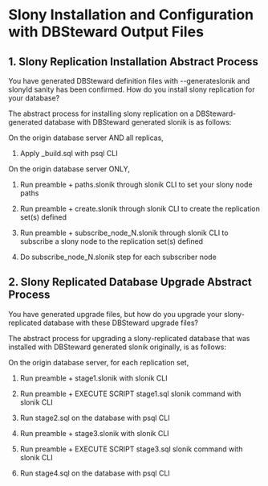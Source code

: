 # Slony Installation and Configuration with DBSteward Output Files


## 1. Slony Replication Installation Abstract Process

You have generated DBSteward definition files with --generateslonik and slonyId sanity has been confirmed. How do you install slony replication for your database?

The abstract process for installing slony replication on a DBSteward-generated database with DBSteward generated slonik is as follows:

On the origin database server AND all replicas,

1. Apply _build.sql with psql CLI

On the origin database server ONLY,

1. Run preamble + paths.slonik through slonik CLI to set your slony node paths

2. Run preamble + create.slonik through slonik CLI to create the replication set(s) defined

4. Run preamble + subscribe_node_N.slonik through slonik CLI to subscribe a slony node to the replication set(s) defined

5. Do subscribe_node_N.slonik step for each subscriber node


## 2. Slony Replicated Database Upgrade Abstract Process

You have generated upgrade files, but how do you upgrade your slony-replicated database with these DBSteward upgrade files?

The abstract process for upgrading a slony-replicated database that was installed with DBSteward generated slonik originally, is as follows:

On the origin database server, for each replication set,

1. Run preamble + stage1.slonik with slonik CLI

2. Run preamble + EXECUTE SCRIPT stage1.sql slonik command with slonik CLI

3. Run stage2.sql on the database with psql CLI

4. Run preamble + stage3.slonik with slonik CLI

5. Run preamble + EXECUTE SCRIPT stage3.sql slonik command with slonik CLI

6. Run stage4.sql on the database with psql CLI

